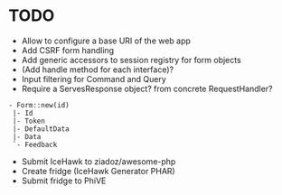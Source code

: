 # TODO

* Allow to configure a base URI of the web app
* Add CSRF form handling
* Add generic accessors to session registry for form objects
* (Add handle method for each interface)?
* Input filtering for Command and Query
* Require a ServesResponse object? from concrete RequestHandler?

```
- Form::new(id)
 |- Id
 |- Token
 |- DefaultData
 |- Data
 `- Feedback
```

* Submit IceHawk to ziadoz/awesome-php
* Create fridge (IceHawk Generator PHAR)
* Submit fridge to PhiVE

